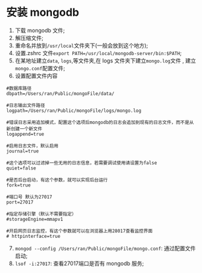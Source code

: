 # 安装 mongodb
1. 下载 mongodb 文件;
2. 解压缩文件;
3. 重命名并放到`/usr/local`文件夹下(一般会放到这个地方);
4. 设置.zshrc 文件`export PATH=/usr/local/mongodb-server/bin:$PATH`;
5. 在某地址建立`data`, `logs`,等文件夹,在 logs 文件夹下建立`mongo.log`文件 , 建立`mongo.conf`配置文件;
6. 设置配置文件内容
```
#数据库路径
dbpath=/Users/ran/Public/mongoFile/data/

#日志输出文件路径
logpath=/Users/ran/Public/mongoFile/logs/mongo.log

#错误日志采用追加模式，配置这个选项后mongodb的日志会追加到现有的日志文件，而不是从新创建一个新文件
logappend=true

#启用日志文件，默认启用
journal=true

#这个选项可以过滤掉一些无用的日志信息，若需要调试使用请设置为false
quiet=false

#是否后台启动，有这个参数，就可以实现后台运行
fork=true

#端口号 默认为27017
port=27017

#指定存储引擎（默认不需要指定）
#storageEngine=mmapv1

#开启网页日志监控，有这个参数就可以在浏览器上用28017查看监控界面
# httpinterface=true
```
7. `mongod --config /Users/ran/Public/mongoFile/mongo.conf`: 通过配置文件启动;
8. `lsof -i:27017`: 查看27017端口是否有 mongodb 服务;